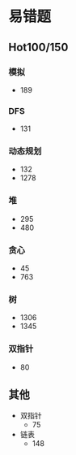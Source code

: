# 易错题

## Hot100/150

### 模拟

- 189

### DFS

- 131

### 动态规划

- 132
- 1278

### 堆

- 295
- 480

### 贪心

- 45
- 763

### 树

- 1306
- 1345

### 双指针

- 80

## 其他

- 双指针
  - 75
- 链表
  - 148